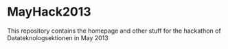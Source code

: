 MayHack2013
===========

This repository contains the homepage and other stuff for the hackathon of Datateknologsektionen in May 2013
